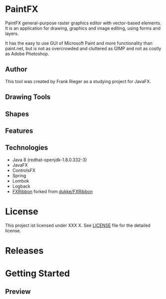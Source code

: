 # PaintFX

PaintFX general-purpose raster graphics editor with vector-based elements. 
It is an application for drawing, graphics and image editing, using forms and layers.

It has the easy to use GUI of Microsoft Paint and more functionality than paint.net, but is not as overcrowded and 
cluttered as GIMP and not as costly as Adobe Photoshop.

## Author

This tool was created by Frank Rieger as a studying project for JavaFX.

## Drawing Tools



## Shapes



## Features



## Technologies

* Java 8 (redhat-openjdk-1.8.0.332-3)
* JavaFX
* ControlsFX
* Spring
* Lombok
* Logback
* [FXRibbon](https://github.com/jackrabbit156/FXRibbon) forked from [dukke/FXRibbon](https://github.com/dukke/FXRibbon)

# License

This project ist licensed under XXX X. See [LICENSE](LICENSE) file for the detailed license.

# Releases


# Getting Started



## Preview

